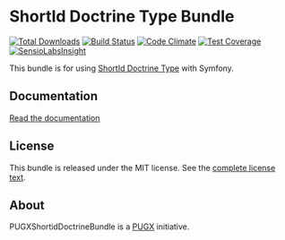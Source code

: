 ShortId Doctrine Type Bundle
============================

[![Total Downloads](https://poser.pugx.org/pugx/shortid-doctrine-bundle/downloads.png)](https://packagist.org/packages/pugx/shortid-doctrine-bundle)
[![Build Status](https://travis-ci.org/PUGX/shortid-doctrine-bundle.png?branch=master)](https://travis-ci.org/PUGX/shortid-doctrine-bundle)
[![Code Climate](https://codeclimate.com/github/PUGX/shortid-doctrine-bundle/badges/gpa.svg)](https://codeclimate.com/github/PUGX/shortid-doctrine-bundle)
[![Test Coverage](https://codeclimate.com/github/PUGX/shortid-doctrine-bundle/badges/coverage.svg)](https://codeclimate.com/github/PUGX/shortid-doctrine-bundle/coverage)
[![SensioLabsInsight](https://insight.sensiolabs.com/projects/54da642e-f45a-4d40-91c1-e12820678356/mini.png)](https://insight.sensiolabs.com/projects/54da642e-f45a-4d40-91c1-e12820678356)

This bundle is for using [ShortId Doctrine Type](https://github.com/pugx/shortid-doctrine) with Symfony.

Documentation
-------------

[Read the documentation](docs/index.md)

License
-------

This bundle is released under the MIT license. See the [complete license text](Resources/meta/LICENSE).

About
-----

PUGXShortidDoctrineBundle is a [PUGX](https://github.com/PUGX) initiative.
